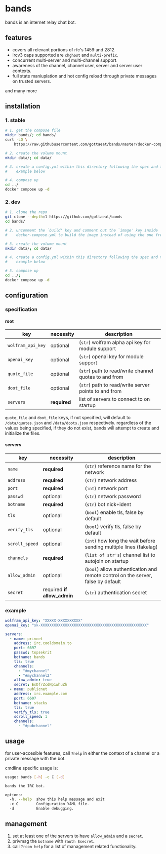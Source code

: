 # bands
bands is an internet relay chat bot.

## features
- covers all relevant portions of rfc's 1459 and 2812.
- ircv3 caps supported are `chghost` and `multi-prefix`.
- concurrent multi-server and multi-channel support.
- awareness of the channel, channel user, server and server user contexts.
- full state maniuplation and hot config reload through private messages on
  trusted servers.

and many more

## installation
### 1. stable
```sh
# 1. get the compose file
mkdir bands/; cd bands/
curl -LO \
    https://raw.githubusercontent.com/gottaeat/bands/master/docker-compose.yml

# 2. create the volume mount
mkdir data/; cd data/

# 3. create a config.yml within this directory following the spec and the
#    example below

# 4. compose up
cd ../
docker compose up -d
```

### 2. dev
```sh
# 1. clone the repo
git clone --depth=1 https://github.com/gottaeat/bands
cd bands/

# 2. uncomment the `build' key and comment out the `image' key inside
#    docker-compose.yml to build the image instead of using the one from ghcr

# 3. create the volume mount
mkdir data/; cd data/

# 4. create a config.yml within this directory following the spec and the
#    example below

# 5. compose up
cd ../;
docker compose up -d
```

## configuration
### specification
#### root
| key               | necessity     | description                                           |
|-------------------|---------------|-------------------------------------------------------|
| `wolfram_api_key` | optional      | (`str`) wolfram alpha api key for module support      |
| `openai_key`      | optional      | (`str`) openai key for module support                 |
| `quote_file`      | optional      | (`str`) path to read/write channel quotes to and from |
| `doot_file`       | optional      | (`str`) path to read/write server points to and from  |
| `servers`         | __required__  | list of servers to connect to on startup              |

`quote_file` and `doot_file` keys, if not specified, will default to
`/data/quotes.json` and `/data/doots.json` respectively. regardless of the
values being specified, if they do not exist, bands will attempt to create and
initialize the files.

#### servers
| key            | necessity                   | description                                                                      |
|----------------|-----------------------------|----------------------------------------------------------------------------------|
| `name`         | __required__                | (`str`) reference name for the network                                           |
| `address`      | __required__                | (`str`) network address                                                          |
| `port`         | __required__                | (`int`) network port                                                             |
| `passwd`       | optional                    | (`str`) network password                                                         |
| `botname`      | __required__                | (`str`) bot nick+ident                                                           |
| `tls`          | optional                    | (`bool`) enable tls, false by default                                            |
| `verify_tls`   | optional                    | (`bool`) verify tls, false by default                                            |
| `scroll_speed` | optional                    | (`int`) how long the wait before sending multiple lines (fakelag)                |
| `channels`     | __required__                | (`list of str's`) channel list to autojoin on startup                            |
| `allow_admin`  | optional                    | (`bool`) allow authentication and remote control on the server, false by default |
| `secret`       | required __if allow_admin__ | (`str`) authentication secret                                                    |

### example
```yml
wolfram_api_key: "XXXXX-XXXXXXXXXX"
openai_key: "sk-XXXXXXXXXXXXXXXXXXXXXXXXXXXXXXXXXXXXXXXXXXXXXXXX"

servers:
  - name: privnet
    address: irc.cooldomain.to
    port: 6697
    passwd: topsekrit
    botname: bands
    tls: true
    channels:
      - "#mychannel"
      - "#mychannel2"
    allow_admin: true
    secret: EsDf/ZcdNp1whuZh
  - name: publicnet
    address: irc.example.com
    port: 6697
    botname: stacks
    tls: true
    verify_tls: true
    scroll_speed: 1
    channels:
      - "#pubchannel"
```

## usage
for user-accesible features, call `?help` in either the context of a channel or
a private message with the bot.

cmdline specific usage is:
```sh
usage: bands [-h] -c C [-d]

bands the IRC bot.

options:
  -h, --help  show this help message and exit
  -c C        Configuration YAML file.
  -d          Enable debugging.
```

## management
1. set at least one of the servers to have `allow_admin` and a `secret`.
2. privmsg the `botname` with `?auth $secret`.
3. call `?rcon help` for a list of management related functionality.
